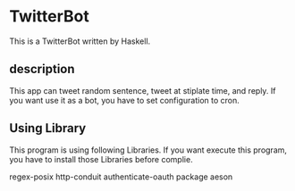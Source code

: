 # TwitterBot
This is a TwitterBot  written by Haskell.

## description
This app can tweet random sentence, tweet at stiplate time, and reply.
If you want use it as a bot, you have to set configuration to cron.

## Using Library
This program is using following Libraries.
If you want execute this program, you have to install those Libraries before complie.

regex-posix
http-conduit
authenticate-oauth package
aeson

